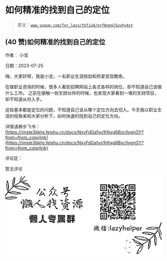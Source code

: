 # 如何精准的找到自己的定位

> 原文：[`www.yuque.com/for_lazy/thfiu8/grf8npgl5uyhy4xt`](https://www.yuque.com/for_lazy/thfiu8/grf8npgl5uyhy4xt)



## (40 赞)如何精准的找到自己的定位 

作者： 小宝 

日期：2023-07-25 

嗨，大家好呀，我是小宝，一名职业生涯规划和热爱变现教练。 

在做职业咨询的时候，很多人看到招聘网站上各式各样的岗位，却不知道自己该做什么工作。 之前在接触一些生财伙伴的时候，也发现大家看到一堆的生财项目，却不知道从何入手。 

这些基本都是定位的问题，不知道自己该从哪个定位方向去切入。今天我以职业生涯的视角来和大家分析下，如何快速的找到自己的定位方向。 

详情请移步飞书：[https://imste3bktg.feishu.cn/docx/NxvFdGa1vo1HIixg6BycIlygnGY?from=from_copylink](https://imste3bktg.feishu.cn/docx/NxvFdGa1vo1HIixg6BycIlygnGY?from=from_copylink) 

评论区： 

暂无评论 

![](img/894d30a529e7c37bcd3392323c99941c.png)  
